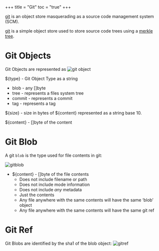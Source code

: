 +++
title = "Git"
toc = "true"
+++

[git](https://git-scm.com/) is an object store masquerading as a source code management system (SCM).

[git](https://git-scm.com/) is a simple object store used to store source code trees using a [merkle tree](#merkel-tree).

# Git Objects

Git Objects are represented as ![git object](/img/git_object.svg)

${type} - Git Object Type as a string
- blob - any []byte
- tree - represents a files system tree
- commit - represents a commit
- tag - represents a tag

${size} - size in bytes of ${content} represented as a string base 10.

${content} - []byte of the content

# Git Blob

A git `blob` is the type used for file contents in git:

![gitblob](/img/git_blob.svg)

- ${content} - []byte of the file contents
  - Does not include filename or path
  - Does not include mode information
  - Does not include *any* metadata
  - Just the contents
  - Any file anywhere with the same contents will have the same ‘blob’ object
  - Any file anywhere with the same contents will have the same git ref


# Git Ref

Git Blobs are identified by the sha1 of the blob object:
 ![gitref](/img/gitref.svg)